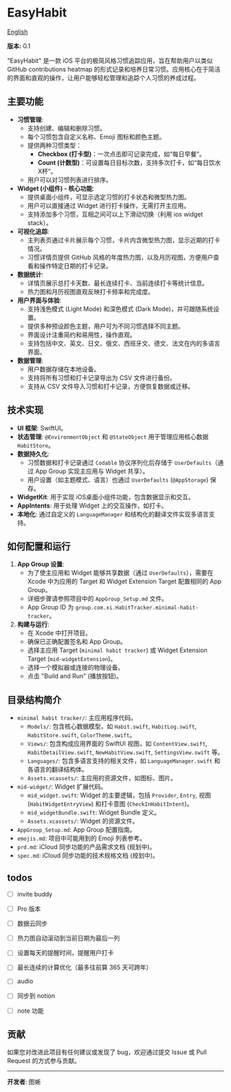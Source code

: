 # EasyHabit

[English](https://github.com/cherishh/minimal-habit-tracker/blob/main/readme.md)

**版本:** 0.1 

"EasyHabit" 是一款 iOS 平台的极简风格习惯追踪应用，旨在帮助用户以类似 GitHub contributions heatmap 的形式记录和培养日常习惯。应用核心在于简洁的界面和直观的操作，让用户能够轻松管理和追踪个人习惯的养成过程。

## 主要功能

* **习惯管理**:
    * 支持创建、编辑和删除习惯。
    * 每个习惯包含自定义名称、Emoji 图标和颜色主题。
    * 提供两种习惯类型：
        * **Checkbox (打卡型)**：一次点击即可记录完成，如“每日早餐”。
        * **Count (计数型)**：可设置每日目标次数，支持多次打卡，如“每日饮水X杯”。
    * 用户可以对习惯列表进行排序。
* **Widget (小组件) - 核心功能**:
    * 提供桌面小组件，可显示选定习惯的打卡状态和微型热力图。
    * 用户可以直接通过 Widget 进行打卡操作，无需打开主应用。
    * 支持添加多个习惯，互相之间可以上下滑动切换（利用 ios widget stack）。
* **可视化追踪**:
    * 主列表页通过卡片展示每个习惯，卡片内含微型热力图，显示近期的打卡情况。
    * 习惯详情页提供 GitHub 风格的年度热力图，以及月历视图，方便用户查看和操作特定日期的打卡记录。
* **数据统计**:
    * 详情页展示总打卡天数、最长连续打卡、当前连续打卡等统计信息。
    * 热力图和月历视图直观反映打卡频率和完成度。
* **用户界面与体验**:
    * 支持浅色模式 (Light Mode) 和深色模式 (Dark Mode)，并可跟随系统设置。
    * 提供多种预设颜色主题，用户可为不同习惯选择不同主题。
    * 界面设计注重简约和易用性，操作直观。
    * 支持包括中文、英文、日文、俄文、西班牙文、德文、法文在内的多语言界面。
* **数据管理**:
    * 用户数据存储在本地设备。
    * 支持将所有习惯和打卡记录导出为 CSV 文件进行备份。
    * 支持从 CSV 文件导入习惯和打卡记录，方便恢复数据或迁移。

## 技术实现

* **UI 框架**: SwiftUI。
* **状态管理**: `@EnvironmentObject` 和 `@StateObject` 用于管理应用核心数据 `HabitStore`。
* **数据持久化**:
    * 习惯数据和打卡记录通过 `Codable` 协议序列化后存储于 `UserDefaults`（通过 App Group 实现主应用与 Widget 共享）。
    * 用户设置（如主题模式、语言）也通过 `UserDefaults` (`@AppStorage`) 保存。
* **WidgetKit**: 用于实现 iOS桌面小组件功能，包含数据显示和交互。
* **AppIntents**: 用于处理 Widget 上的交互操作，如打卡。
* **本地化**: 通过自定义的 `LanguageManager` 和结构化的翻译文件实现多语言支持。

## 如何配置和运行

1.  **App Group 设置**:
    * 为了使主应用和 Widget 能够共享数据（通过 `UserDefaults`），需要在 Xcode 中为应用的 Target 和 Widget Extension Target 配置相同的 App Group。
    * 详细步骤请参照项目中的 `AppGroup_Setup.md` 文件。
    * App Group ID 为 `group.com.xi.HabitTracker.minimal-habit-tracker`。
2.  **构建与运行**:
    * 在 Xcode 中打开项目。
    * 确保已正确配置签名和 App Group。
    * 选择主应用 Target (`minimal habit tracker`) 或 Widget Extension Target (`mid-widgetExtension`)。
    * 选择一个模拟器或连接的物理设备。
    * 点击 "Build and Run" (播放按钮)。

## 目录结构简介

* `minimal habit tracker/`: 主应用程序代码。
    * `Models/`: 包含核心数据模型，如 `Habit.swift`, `HabitLog.swift`, `HabitStore.swift`, `ColorTheme.swift`。
    * `Views/`: 包含构成应用界面的 SwiftUI 视图，如 `ContentView.swift`, `HabitDetailView.swift`, `NewHabitView.swift`, `SettingsView.swift` 等。
    * `Languages/`: 包含多语言支持的相关文件，如 `LanguageManager.swift` 和各语言的翻译结构体。
    * `Assets.xcassets/`: 主应用的资源文件，如图标、图片。
* `mid-widget/`: Widget 扩展代码。
    * `mid_widget.swift`: Widget 的主要逻辑，包括 `Provider`, `Entry`, 视图 (`HabitWidgetEntryView`) 和打卡意图 (`CheckInHabitIntent`)。
    * `mid_widgetBundle.swift`: Widget Bundle 定义。
    * `Assets.xcassets/`: Widget 的资源文件。
* `AppGroup_Setup.md`: App Group 配置指南。
* `emojis.md`: 项目中可能用到的 Emoji 列表参考。
* `prd.md`: iCloud 同步功能的产品需求文档 (规划中)。
* `spec.md`: iCloud 同步功能的技术规格文档 (规划中)。

## todos
- [ ] invite buddy
- [ ] Pro 版本
- [ ] 数据云同步
- [ ] 热力图自动滚动到当前日期为最后一列
- [ ] 设置每天的提醒时间，提醒用户打卡
- [ ] 最长连续的计算优化（最多往前算 365 天可跨年）
- [ ] audio 
- [ ] 同步到 notion
- [ ] note 功能


## 贡献

如果您对改进此项目有任何建议或发现了 bug，欢迎通过提交 Issue 或 Pull Request 的方式参与贡献。

---

**开发者**: 图蜥



